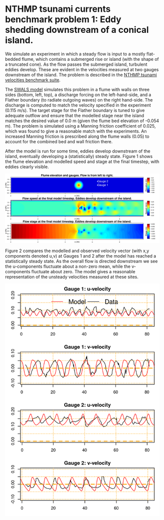 # NTHMP tsunami currents benchmark problem 1: Eddy shedding downstream of a conical island.

We simulate an experiment in which a steady flow is input to a mostly flat-bedded flume, which contains a submerged rise or island (with the shape of a truncated cone). As the flow passes the submerged island, turbulent eddies develop. These are evident in the velocities measured at two gauges downstream of the island. The problem is described in the [NTHMP tsunami velocities benchmark suite](http://coastal.usc.edu/currents_workshop/problems/prob1.html). 

The [SWALS model](model.f90) simulates this problem in a flume with walls on three sides (bottom, left, top), a discharge forcing on the left-hand-side, and a Flather boundary (to radiate outgoing waves) on the right hand-side. The discharge is computed to match the velocity specified in the experiment (0.115 m/s). The target stage for the Flather boundary is tuned to give adequate outflow and ensure that the modelled stage near the island matches the desired value of 0.0 m (given the flume bed elevation of -0.054 m). The problem is simulated using a Manning friction coefficient of 0.025, which was found to give a reasonable match with the experiments. An increased Manning friction is prescribed along the flume walls (0.05) to account for the combined bed and wall friction there.

After the model is run for some time, eddies develop downstream of the island, eventually developing a (statistically) steady state. Figure 1 shows the flume elevation and modelled speed and stage at the final timestep, with eddies clearly visible.

![Figure 1: Flume elevation, and modelled snapshots of speed and stage at the final model timestep.](https://github.com/GeoscienceAustralia/ptha/blob/figures/propagation/SWALS/examples/nthmp/Submerged_Island_Lab/Model_elevation_and_speed.png)


Figure 2 compares the modelled and observed velocity vector (with x,y components denoted u,v) at Gauges 1 and 2 after the model has reached a statistically steady state. As the overall flow is directed downstream we see the u-components fluctuate about a non-zero mean, while the v-components fluctuate about zero. The model gives a reasonable representation of the unsteady velocities measured at these sites. 

![Figure 2: Comparison of modelled and observed velocity components at Gauges 1 and 2 (u in the downstream direction, v in the cross-channel direction).](https://github.com/GeoscienceAustralia/ptha/blob/figures/propagation/SWALS/examples/nthmp/Submerged_Island_Lab/Velocities_at_2_sites.png)
